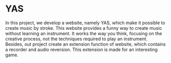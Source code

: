 # YAS
In this project, we develop a website, namely YAS, which make it possible to create music by stroke. This website  provides a funny way to create music without learning an instrument. It works the way you think, focusing on the creative process, not the techniques required to play an instrument. Besides, out project create an extension function of website, which contains a recorder and audio reversion. This extension is made for an interesting game.
